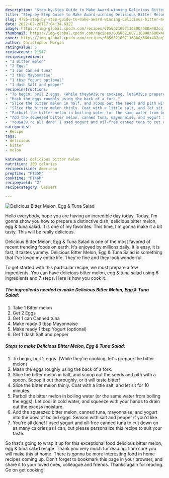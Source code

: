```yaml
---
description: "Step-by-Step Guide to Make Award-winning Delicious Bitter Melon, Egg &amp;amp; Tuna Salad"
title: "Step-by-Step Guide to Make Award-winning Delicious Bitter Melon, Egg &amp;amp; Tuna Salad"
slug: 4785-step-by-step-guide-to-make-award-winning-delicious-bitter-melon-egg-and-amp-tuna-salad
date: 2022-02-28T17:04:34.632Z
image: https://img-global.cpcdn.com/recipes/6050621607116800/680x482cq70/delicious-bitter-melon-egg-tuna-salad-recipe-main-photo.jpg
thumbnail: https://img-global.cpcdn.com/recipes/6050621607116800/680x482cq70/delicious-bitter-melon-egg-tuna-salad-recipe-main-photo.jpg
cover: https://img-global.cpcdn.com/recipes/6050621607116800/680x482cq70/delicious-bitter-melon-egg-tuna-salad-recipe-main-photo.jpg
author: Christopher Morgan
ratingvalue: 5
reviewcount: 21947
recipeingredient:
- "1 Bitter melon"
- "2 Eggs"
- "1 can Canned tuna"
- "3 tbsp Mayonnaise"
- "1 tbsp Yogurt optional"
- "1 dash Salt and pepper"
recipeinstructions:
- "To begin, boil 2 eggs. (While they&#39;re cooking, let&#39;s prepare the bitter melon)"
- "Mash the eggs roughly using the back of a fork."
- "Slice the bitter melon in half, and scoop out the seeds and pith with a spoon. Scoop it out thoroughly, or it will taste bitter!"
- "Slice the bitter melon thinly. Coat with a little salt, and let sit for 10 minutes."
- "Parboil the bitter melon in boiling water (or the same water from boiling the eggs). Let cool in cold water, and squeeze with your hands to drain out the excess moisture."
- "Add the squeezed bitter melon, canned tuna, mayonnaise, and yogurt into the bowl of boiled eggs. Season with salt and pepper if you&#39;d like."
- "You&#39;re all done! I used yogurt and oil-free canned tuna to cut down on as many calories as I can, but please personalize this recipe to suit your taste."
categories:
- Recipe
tags:
- delicious
- bitter
- melon

katakunci: delicious bitter melon 
nutrition: 300 calories
recipecuisine: American
preptime: "PT35M"
cooktime: "PT46M"
recipeyield: "2"
recipecategory: Dessert

---
```



![Delicious Bitter Melon, Egg &amp; Tuna Salad](https://img-global.cpcdn.com/recipes/6050621607116800/680x482cq70/delicious-bitter-melon-egg-tuna-salad-recipe-main-photo.jpg)

Hello everybody, hope you are having an incredible day today. Today, I'm gonna show you how to prepare a distinctive dish, delicious bitter melon, egg &amp; tuna salad. It is one of my favorites. This time, I'm gonna make it a bit tasty. This will be really delicious.



Delicious Bitter Melon, Egg &amp; Tuna Salad is one of the most favored of recent trending foods on earth. It's enjoyed by millions daily. It is easy, it is fast, it tastes yummy. Delicious Bitter Melon, Egg &amp; Tuna Salad is something that I've loved my entire life. They're fine and they look wonderful.


To get started with this particular recipe, we must prepare a few ingredients. You can have delicious bitter melon, egg &amp; tuna salad using 6 ingredients and 7 steps. Here is how you cook it.

<!--inarticleads1-->

##### The ingredients needed to make Delicious Bitter Melon, Egg &amp; Tuna Salad:

1. Take 1 Bitter melon
1. Get 2 Eggs
1. Get 1 can Canned tuna
1. Make ready 3 tbsp Mayonnaise
1. Make ready 1 tbsp Yogurt (optional)
1. Get 1 dash Salt and pepper




<!--inarticleads2-->

##### Steps to make Delicious Bitter Melon, Egg &amp; Tuna Salad:

1. To begin, boil 2 eggs. (While they&#39;re cooking, let&#39;s prepare the bitter melon)
1. Mash the eggs roughly using the back of a fork.
1. Slice the bitter melon in half, and scoop out the seeds and pith with a spoon. Scoop it out thoroughly, or it will taste bitter!
1. Slice the bitter melon thinly. Coat with a little salt, and let sit for 10 minutes.
1. Parboil the bitter melon in boiling water (or the same water from boiling the eggs). Let cool in cold water, and squeeze with your hands to drain out the excess moisture.
1. Add the squeezed bitter melon, canned tuna, mayonnaise, and yogurt into the bowl of boiled eggs. Season with salt and pepper if you&#39;d like.
1. You&#39;re all done! I used yogurt and oil-free canned tuna to cut down on as many calories as I can, but please personalize this recipe to suit your taste.




So that's going to wrap it up for this exceptional food delicious bitter melon, egg &amp; tuna salad recipe. Thank you very much for reading. I am sure you will make this at home. There is gonna be more interesting food in home recipes coming up. Don't forget to bookmark this page in your browser, and share it to your loved ones, colleague and friends. Thanks again for reading. Go on get cooking!
